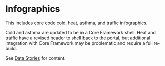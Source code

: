 # Infographics
This includes core code cold, heat, asthma, and traffic infographics.

Cold and asthma are updated to be in a Core Framework shell.
Heat and traffic have a revised header to shell back to the portal, but additional integration with Core Framework may be problematic and require a full re-build.

See [Data Stories](https://nycehs.github.io/Infographics/DataStories.html) for content.
